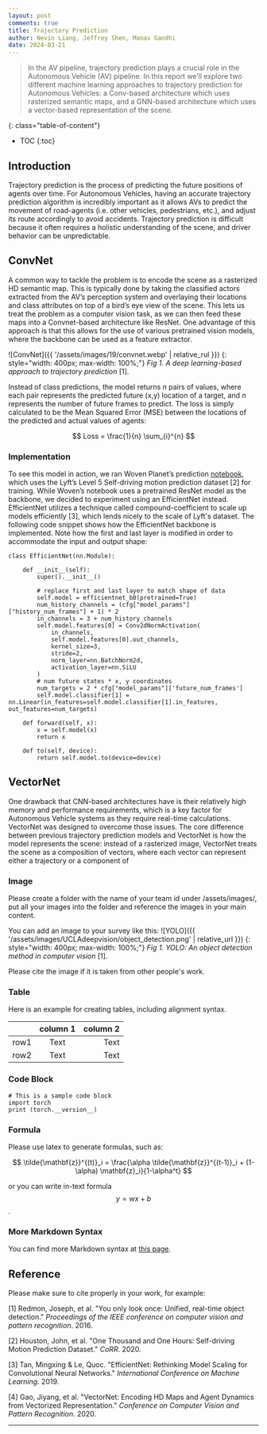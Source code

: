 ```yaml
---
layout: post
comments: true
title: Trajectory Prediction
author: Nevin Liang, Jeffrey Shen, Manav Gandhi
date: 2024-03-21
---
```



> In the AV pipeline, trajectory prediction plays a crucial role in the Autonomous Vehicle (AV) pipeline. In this report we’ll explore two different machine learning approaches to trajectory prediction for Autonomous Vehicles: a Conv-based architecture which uses rasterized semantic maps, and a GNN-based architecture which uses a vector-based representation of the scene. 


<!--more-->
{: class="table-of-content"}
* TOC
{:toc}

## Introduction
Trajectory prediction is the process of predicting the future positions of agents over time. For Autonomous Vehicles, having an accurate trajectory prediction algorithm is incredibly important as it allows AVs to predict the movement of road-agents (i.e. other vehicles, pedestrians, etc.), and adjust its route accordingly to avoid accidents. Trajectory prediction is difficult because it often requires a holistic understanding of the scene, and driver behavior can be unpredictable. 

## ConvNet

A common way to tackle the problem is to encode the scene as a rasterized HD semantic map. This is typically done by taking the classified actors extracted from the AV’s perception system and overlaying their locations and class attributes on top of a bird’s eye view of the scene. This lets us treat the problem as a computer vision task, as we can then feed these maps into a Convnet-based architecture like ResNet. One advantage of this approach is that this allows for the use of various pretrained vision models, where the backbone can be used as a feature extractor.


![ConvNet]({{ '/assets/images/19/convnet.webp' | relative_rul }})
{: style="width: 400px; max-width: 100%;"}
*Fig 1. A deep learning-based approach to trajectory prediction* [1].

Instead of class predictions, the model returns $n$ pairs of values, where each pair represents the predicted future (x,y) location of a target, and $n$ represents the number of future frames to predict. The loss is simply calculated to be the Mean Squared Error (MSE) between the locations of the predicted and actual values of agents:

$$
Loss = \frac{1}{n} \sum_{i}^{n}
$$

### Implementation

To see this model in action, we ran Woven Planet’s prediction [notebook](https://github.com/woven-planet/l5kit/blob/master/examples/agent_motion_prediction/agent_motion_prediction.ipynb), which uses the Lyft’s Level 5 Self-driving motion prediction dataset [2] for training. While Woven’s notebook uses a pretrained ResNet model as the backbone, we decided to experiment using an EfficientNet instead. EfficientNet utilizes a technique called compound-coefficient to scale up models efficiently [3], which lends nicely to the scale of Lyft's dataset. The following code snippet shows how the EfficientNet backbone is implemented. Note how the first and last layer is modified in order to accommodate the input and output shape:

```
class EfficientNet(nn.Module):

    def __init__(self):
        super().__init__()

        # replace first and last layer to match shape of data
        self.model = efficientnet_b0(pretrained=True)
        num_history_channels = (cfg["model_params"]["history_num_frames"] + 1) * 2
        in_channels = 3 + num_history_channels
        self.model.features[0] = Conv2dNormActivation(
            in_channels,
            self.model.features[0].out_channels,
            kernel_size=3,
            stride=2,
            norm_layer=nn.BatchNorm2d,
            activation_layer=nn.SiLU
        )
        # num future states * x, y coordinates
        num_targets = 2 * cfg["model_params"]['future_num_frames']
        self.model.classifier[1] = nn.Linear(in_features=self.model.classifier[1].in_features, out_features=num_targets)

    def forward(self, x):
        x = self.model(x)
        return x

    def to(self, device):
        return self.model.to(device=device)
```

## VectorNet

One drawback that CNN-based architectures have is their relatively high memory and performance requirements, which is a key factor for Autonomous Vehicle systems as they require real-time calculations. VectorNet was designed to overcome those issues. The core difference between previous trajectory prediction models and VectorNet is how the model represents the scene: instead of a rasterized image, VectorNet treats the scene as a composition of vectors, where each vector can represent either a trajectory or a component of 

### Image
Please create a folder with the name of your team id under /assets/images/, put all your images into the folder and reference the images in your main content.

You can add an image to your survey like this:
![YOLO]({{ '/assets/images/UCLAdeepvision/object_detection.png' | relative_url }})
{: style="width: 400px; max-width: 100%;"}
*Fig 1. YOLO: An object detection method in computer vision* [1].

Please cite the image if it is taken from other people's work.


### Table
Here is an example for creating tables, including alignment syntax.

|             | column 1    |  column 2     |
| :---        |    :----:   |          ---: |
| row1        | Text        | Text          |
| row2        | Text        | Text          |



### Code Block
```
# This is a sample code block
import torch
print (torch.__version__)
```


### Formula
Please use latex to generate formulas, such as:

$$
\tilde{\mathbf{z}}^{(t)}_i = \frac{\alpha \tilde{\mathbf{z}}^{(t-1)}_i + (1-\alpha) \mathbf{z}_i}{1-\alpha^t}
$$

or you can write in-text formula $$y = wx + b$$.

### More Markdown Syntax
You can find more Markdown syntax at [this page](https://www.markdownguide.org/basic-syntax/).

## Reference
Please make sure to cite properly in your work, for example:

[1] Redmon, Joseph, et al. "You only look once: Unified, real-time object detection." *Proceedings of the IEEE conference on computer vision and pattern recognition*. 2016.

[2] Houston, John, et al. "One Thousand and One Hours: Self-driving Motion Prediction Dataset." *CoRR*. 2020.

[3] Tan, Mingxing & Le, Quoc. "EfficientNet: Rethinking Model Scaling for Convolutional Neural Networks." *International Conference on Machine Learning*. 2019.

[4] Gao, Jiyang, et al. "VectorNet: Encoding HD Maps and Agent Dynamics from Vectorized Representation." *Conference on Computer Vision and Pattern Recognition*. 2020.

---
